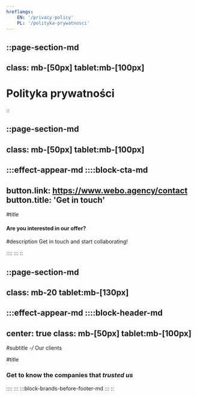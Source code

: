 ```yaml
---
hreflangs:
    EN: '/privacy-policy'
    PL: '/polityka-prywatnosci'
---
```

::page-section-md
---
class: mb-[50px] tablet:mb-[100px]
---

# Polityka prywatności

::

::page-section-md
---
class: mb-[50px] tablet:mb-[100px]
---
:::effect-appear-md
::::block-cta-md
---
button.link: https://www.webo.agency/contact
button.title: 'Get in touch'
---

#title
#### Are you interested in our offer?

#description
Get in touch and start collaborating!


::::
:::
::

::page-section-md
---
class: mb-20 tablet:mb-[130px]
---
:::effect-appear-md
::::block-header-md
---
center: true
class: mb-[50px] tablet:mb-[100px]
---

#subtitle
*-/* Our clients

#title
### Get to know the companies that *trusted us*

::::
:::
:::block-brands-before-footer-md
:::
::